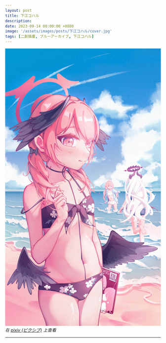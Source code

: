 ```yaml
---
layout: post
title: 下江コハル
description: 
date: 2023-09-14 00:00:00 +0800
image: '/assets/images/posts/下江コハル/cover.jpg'
tags: [二創插畫, ブルーアーカイブ, 下江コハル]
---
```


<div class="gallery-box">
  <div class="gallery">
    <img src="/assets/images/posts/下江コハル/111714463_p0.jpg" loading="lazy">
  </div>
  <em>在 <a href="https://www.pixiv.net/artworks/111714463">pixiv (ピクシブ)</a> 上查看</em>
</div>

***